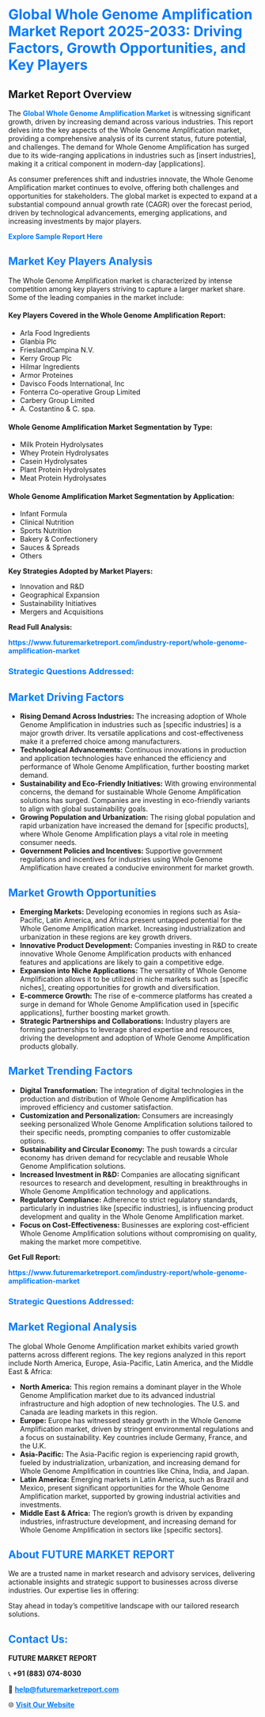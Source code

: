 <h1 style="color: #007BFF;">Global Whole Genome Amplification Market Report 2025-2033: Driving Factors, Growth Opportunities, and Key Players</h1>

<section id="overview">
<h2>Market Report Overview</h2>
<p>The <a href="https://www.futuremarketreport.com/industry-report/whole-genome-amplification-market" style="color: #007BFF; text-decoration: none;"><strong>Global Whole Genome Amplification Market</strong></a> is witnessing significant growth, driven by increasing demand across various industries. This report delves into the key aspects of the Whole Genome Amplification market, providing a comprehensive analysis of its current status, future potential, and challenges. The demand for Whole Genome Amplification has surged due to its wide-ranging applications in industries such as [insert industries], making it a critical component in modern-day [applications].</p>
<p>As consumer preferences shift and industries innovate, the Whole Genome Amplification market continues to evolve, offering both challenges and opportunities for stakeholders. The global market is expected to expand at a substantial compound annual growth rate (CAGR) over the forecast period, driven by technological advancements, emerging applications, and increasing investments by major players.</p>
</section>

<section id="overview">
<p><a href="https://www.futuremarketreport.com/request-sample/reportId=33229" style="color: #007BFF; text-decoration: none;"><strong>Explore Sample Report Here</strong></a></p>
</section>

<section id="key-players">
<h2 style="color: #007BFF;">Market Key Players Analysis</h2>
<p>The Whole Genome Amplification market is characterized by intense competition among key players striving to capture a larger market share. Some of the leading companies in the market include:</p>
<h4>Key Players Covered in the Whole Genome Amplification Report:</h4>
<ul><li>Arla Food Ingredients</li><li>Glanbia Plc</li><li>FrieslandCampina N.V.</li><li>Kerry Group Plc</li><li>Hilmar Ingredients</li><li>Armor Proteines</li><li>Davisco Foods International, Inc</li><li>Fonterra Co-operative Group Limited</li><li>Carbery Group Limited</li><li>A. Costantino &amp; C. spa.</li></ul>
<h4>Whole Genome Amplification Market Segmentation by Type:</h4>
<ul><li>Milk Protein Hydrolysates</li><li>Whey Protein Hydrolysates</li><li>Casein Hydrolysates</li><li>Plant Protein Hydrolysates</li><li>Meat Protein Hydrolysates</li></ul>

<h4>Whole Genome Amplification Market Segmentation by Application:</h4>
<ul><li>Infant Formula</li><li>Clinical Nutrition</li><li>Sports Nutrition</li><li>Bakery &amp; Confectionery</li><li>Sauces &amp; Spreads</li><li>Others</li></ul>
<p><strong>Key Strategies Adopted by Market Players:</strong></p>
<ul>
<li>Innovation and R&D</li>
<li>Geographical Expansion</li>
<li>Sustainability Initiatives</li>
<li>Mergers and Acquisitions</li>
</ul>
</section>

<section>
<p><strong>Read Full Analysis: </strong></p><a href="https://www.futuremarketreport.com/industry-report/whole-genome-amplification-market" style="color: #007BFF; text-decoration: none;"><strong>https://www.futuremarketreport.com/industry-report/whole-genome-amplification-market</strong></a>
<h3 style="color: #007BFF;">Strategic Questions Addressed:</h3>
</section>

<section id="driving-factors">
<h2 style="color: #007BFF;">Market Driving Factors</h2>
<ul>
<li><strong>Rising Demand Across Industries:</strong> The increasing adoption of Whole Genome Amplification in industries such as [specific industries] is a major growth driver. Its versatile applications and cost-effectiveness make it a preferred choice among manufacturers.</li>
<li><strong>Technological Advancements:</strong> Continuous innovations in production and application technologies have enhanced the efficiency and performance of Whole Genome Amplification, further boosting market demand.</li>
<li><strong>Sustainability and Eco-Friendly Initiatives:</strong> With growing environmental concerns, the demand for sustainable Whole Genome Amplification solutions has surged. Companies are investing in eco-friendly variants to align with global sustainability goals.</li>
<li><strong>Growing Population and Urbanization:</strong> The rising global population and rapid urbanization have increased the demand for [specific products], where Whole Genome Amplification plays a vital role in meeting consumer needs.</li>
<li><strong>Government Policies and Incentives:</strong> Supportive government regulations and incentives for industries using Whole Genome Amplification have created a conducive environment for market growth.</li>
</ul>
</section>

<section id="growth-opportunities">
<h2 style="color: #007BFF;">Market Growth Opportunities</h2>
<ul>
<li><strong>Emerging Markets:</strong> Developing economies in regions such as Asia-Pacific, Latin America, and Africa present untapped potential for the Whole Genome Amplification market. Increasing industrialization and urbanization in these regions are key growth drivers.</li>
<li><strong>Innovative Product Development:</strong> Companies investing in R&D to create innovative Whole Genome Amplification products with enhanced features and applications are likely to gain a competitive edge.</li>
<li><strong>Expansion into Niche Applications:</strong> The versatility of Whole Genome Amplification allows it to be utilized in niche markets such as [specific niches], creating opportunities for growth and diversification.</li>
<li><strong>E-commerce Growth:</strong> The rise of e-commerce platforms has created a surge in demand for Whole Genome Amplification used in [specific applications], further boosting market growth.</li>
<li><strong>Strategic Partnerships and Collaborations:</strong> Industry players are forming partnerships to leverage shared expertise and resources, driving the development and adoption of Whole Genome Amplification products globally.</li>
</ul>
</section>

<section id="trending-factors">
<h2 style="color: #007BFF;">Market Trending Factors</h2>
<ul>
<li><strong>Digital Transformation:</strong> The integration of digital technologies in the production and distribution of Whole Genome Amplification has improved efficiency and customer satisfaction.</li>
<li><strong>Customization and Personalization:</strong> Consumers are increasingly seeking personalized Whole Genome Amplification solutions tailored to their specific needs, prompting companies to offer customizable options.</li>
<li><strong>Sustainability and Circular Economy:</strong> The push towards a circular economy has driven demand for recyclable and reusable Whole Genome Amplification solutions.</li>
<li><strong>Increased Investment in R&D:</strong> Companies are allocating significant resources to research and development, resulting in breakthroughs in Whole Genome Amplification technology and applications.</li>
<li><strong>Regulatory Compliance:</strong> Adherence to strict regulatory standards, particularly in industries like [specific industries], is influencing product development and quality in the Whole Genome Amplification market.</li>
<li><strong>Focus on Cost-Effectiveness:</strong> Businesses are exploring cost-efficient Whole Genome Amplification solutions without compromising on quality, making the market more competitive.</li>
</ul>
</section>

<section>
<p><strong>Get Full Report: </strong></p><a href="https://www.futuremarketreport.com/industry-report/whole-genome-amplification-market" style="color: #007BFF; text-decoration: none;"><strong>https://www.futuremarketreport.com/industry-report/whole-genome-amplification-market</strong></a>
<h3 style="color: #007BFF;">Strategic Questions Addressed:</h3>
</section>


<section id="regional-analysis">
<h2 style="color: #007BFF;">Market Regional Analysis</h2>
<p>The global Whole Genome Amplification market exhibits varied growth patterns across different regions. The key regions analyzed in this report include North America, Europe, Asia-Pacific, Latin America, and the Middle East & Africa:</p>
<ul>
<li><strong>North America:</strong> This region remains a dominant player in the Whole Genome Amplification market due to its advanced industrial infrastructure and high adoption of new technologies. The U.S. and Canada are leading markets in this region.</li>
<li><strong>Europe:</strong> Europe has witnessed steady growth in the Whole Genome Amplification market, driven by stringent environmental regulations and a focus on sustainability. Key countries include Germany, France, and the U.K.</li>
<li><strong>Asia-Pacific:</strong> The Asia-Pacific region is experiencing rapid growth, fueled by industrialization, urbanization, and increasing demand for Whole Genome Amplification in countries like China, India, and Japan.</li>
<li><strong>Latin America:</strong> Emerging markets in Latin America, such as Brazil and Mexico, present significant opportunities for the Whole Genome Amplification market, supported by growing industrial activities and investments.</li>
<li><strong>Middle East & Africa:</strong> The region’s growth is driven by expanding industries, infrastructure development, and increasing demand for Whole Genome Amplification in sectors like [specific sectors].</li>
</ul>
</section>

<footer>
<h2 style="color: #007BFF;">About FUTURE MARKET REPORT</h2>
<p>We are a trusted name in market research and advisory services, delivering actionable insights and strategic support to businesses across diverse industries. Our expertise lies in offering:</p>

<p>Stay ahead in today’s competitive landscape with our tailored research solutions.</p>

<h2 style="color: #007BFF;">Contact Us:</h2>
<p><strong>FUTURE MARKET REPORT</strong></p>
<p>📞 <strong>+91 (883) 074-8030</strong></p>
<p>📧 <strong><a href="mailto:help@futuremarketreport.com" style="color: #007BFF;">help@futuremarketreport.com</a></strong></p>
<p>🌐 <strong><a href="https://www.futuremarketreport.com/" style="color: #007BFF;">Visit Our Website</a></strong></p>
</footer>